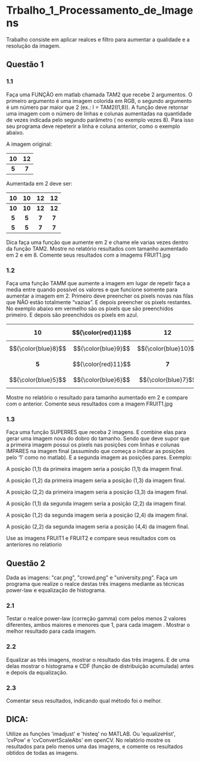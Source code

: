 # Trbalho_1_Processamento_de_Imagens
Trabalho consiste em aplicar realces e filtro para aumentar a qualidade e a resolução da imagem.

## Questão 1
### 1.1 
Faça uma FUNÇÃO em matlab chamada TAM2 que recebe 2 argumentos. O primeiro argumento é uma
imagem colorida em RGB, o segundo argumento é um número par maior que 2 (ex.: I = TAM2(I1,8)).
A função deve retornar uma imagem com o número de linhas e colunas aumentadas na quantidade de vezes
indicada pelo segundo parâmetro ( no exemplo vezes 8). Para isso seu programa deve repeterir a linha e
coluna anterior, como o exemplo abaixo.

A imagem original:

| 10 | 12 |
|:---:|:---:|
| **5** | **7** |

Aumentada em 2 deve ser:

| 10 | 10 | 12 | 12 |
|:---:|:---:|:---:|:---:|
| **10** | **10** | **12** | **12** |
| **5** | **5** | **7** | **7** |
| **5** | **5** | **7** | **7** |

Dica faça uma função que aumente em 2 e chame ele varias vezes dentro da função TAM2. Mostre no
relatório resultados com tamanho aumentado em 2 e em 8. Comente seus resultados com a imagems
FRUIT1.jpg

### 1.2 
Faça uma função TAMM que aumente a imagem em lugar de repetir faça a media entre quando possível
os valores e que funcione somente para aumentar a imagem em 2. Primeiro deve preencher os pixels novas
nas filas que NÃO estão totalmente “vazias”. E depois preencher os pixels restantes. No exemplo abaixo em
vermelho são os pixels que são preenchidos primeiro. E depois são preenchidos os pixels em azul.

|10| $${\color{red}11}$$| 12| $${\color{red}12}$$|
|:---:|:---:|:---:|:---:|
| $${\color{blue}8}$$ | $${\color{blue}9}$$ |$${\color{blue}10}$$| $${\color{blue}10}$$|
|**5**|$${\color{red}11}$$|**7**|$${\color{red}7}$$|
|$${\color{blue}5}$$|$${\color{blue}6}$$|$${\color{blue}7}$$|$${\color{blue}7}$$|

Mostre no relatório o resultado para tamanho aumentado em 2 e compare com o anterior. Comente seus
resultados com a imagem FRUIT1.jpg

### 1.3 
Faça uma função SUPERRES que receba 2 imagens. E combine elas para gerar uma imagem nova do
dobro do tamanho. Sendo que deve supor que a primeira imagem possui os pixels nas posições com linhas e
colunas IMPARES na imagem final (assumindo que começa o indicar as posições pelo ‘1’ como no matlab).
E a segunda imagem as posições pares.
Exemplo:

A posição (1,1) da primeira imagem seria a posição (1,1) da imagem final.

A posição (1,2) da primeira imagem seria a posição (1,3) da imagem final.

A posição (2,2) da primeira imagem seria a posição (3,3) da imagem final.

A posição (1,1) da segunda imagem seria a posição (2,2) da imagem final.

A posição (1,2) da segunda imagem seria a posição (2,4) da imagem final.

A posição (2,2) da segunda imagem seria a posição (4,4) da imagem final.

Use as imagens FRUIT1 e FRUIT2 e compare seus resultados com os anteriores no relatiorio

## Questão 2
Dada as imagens: "car.png", "crowd.png" e "university.png". Faça um programa que realize o realce destas
três imagens mediante as técnicas power-law e equalização de histograma.
### 2.1 
Testar o realce power-law (correção gamma) com pelos menos 2 valores diferentes, ambos maiores e
menores que 1, para cada imagem . Mostrar o melhor resultado para cada imagem.
### 2.2 
Equalizar as três imagens, mostrar o resultado das três imagens. E de uma delas mostrar o histograma e
CDF (função de distribuição acumulada) antes e depois da equalização.
### 2.3 
Comentar seus resultados, indicando qual método foi o melhor.

## DICA: 
Utilize as funções 'imadjust' e 'histeq' no MATLAB. Ou 'equalizeHist', 'cvPow' e
'cvConvertScaleAbs' em openCV. No relatório mostre os resultados para pelo menos uma das imagens, e
comente os resultados
obtidos de todas as imagens.
